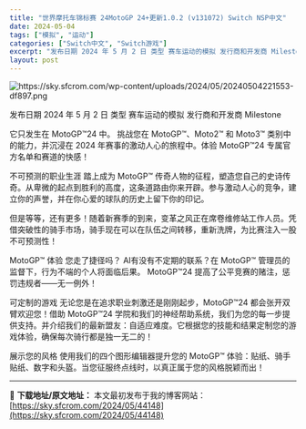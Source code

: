 ```yaml
---
title: "世界摩托车锦标赛 24MotoGP 24+更新1.0.2 (v131072) Switch NSP中文"
date: 2024-05-04
tags: ["模拟", "运动"]
categories: ["Switch中文", "Switch游戏"]
excerpt: "发布日期 2024 年 5 月 2 日 类型 赛车运动的模拟 发行商和开发商 Milestone 它只发生在 MotoGP™24 中。 挑战您在 MotoGP™、Moto2™ 和 Moto3™ 类别中的能力，并沉浸在 2024 年赛事的激动人心的旅程中。体验 MotoGP™24 专属官方名单和赛道的&hellip;"
layout: post
---
```


<img class="aligncenter" src="https://sky.sfcrom.com/wp-content/uploads/2024/05/20240504221553-df897.png" alt="https://sky.sfcrom.com/wp-content/uploads/2024/05/20240504221553-df897.png" />

发布日期 2024 年 5 月 2 日
类型 赛车运动的模拟
发行商和开发商 Milestone

它只发生在 MotoGP™24 中。
挑战您在 MotoGP™、Moto2™ 和 Moto3™ 类别中的能力，并沉浸在 2024 年赛事的激动人心的旅程中。体验 MotoGP™24 专属官方名单和赛道的快感！

不可预测的职业生涯
踏上成为 MotoGP™ 传奇人物的征程，塑造您自己的史诗传奇。从卑微的起点到胜利的高度，这条道路由你来开辟。参与激动人心的竞争，建立你的声誉，并在你心爱的球队的历史上留下你的印记。

但是等等，还有更多！随着新赛季的到来，变革之风正在席卷维修站工作人员。凭借突破性的骑手市场，骑手现在可以在队伍之间转移，重新洗牌，为比赛注入一股不可预测性！

MotoGP™ 体验
您走了捷径吗？ AI有没有不定期的联系？在 MotoGP™ 管理员的监督下，行为不端的个人将面临后果。 MotoGP™24 提高了公平竞赛的赌注，惩罚违规者——无一例外！

可定制的游戏
无论您是在追求职业刺激还是刚刚起步，MotoGP™24 都会张开双臂欢迎您！借助 MotoGP™24 学院和我们的神经帮助系统，我们为您的每一步提供支持。并介绍我们的最新盟友：自适应难度。它根据您的技能和结果定制您的游戏体验，确保每次骑行都是独一无二的！

展示您的风格
使用我们的四个图形编辑器提升您的 MotoGP™ 体验：贴纸、骑手贴纸、数字和头盔。当您征服终点线时，以真正属于您的风格脱颖而出！

---
📖 **下载地址/原文地址：** 本文最初发布于我的博客网站：[https://sky.sfcrom.com/2024/05/44148](https://sky.sfcrom.com/2024/05/44148)
